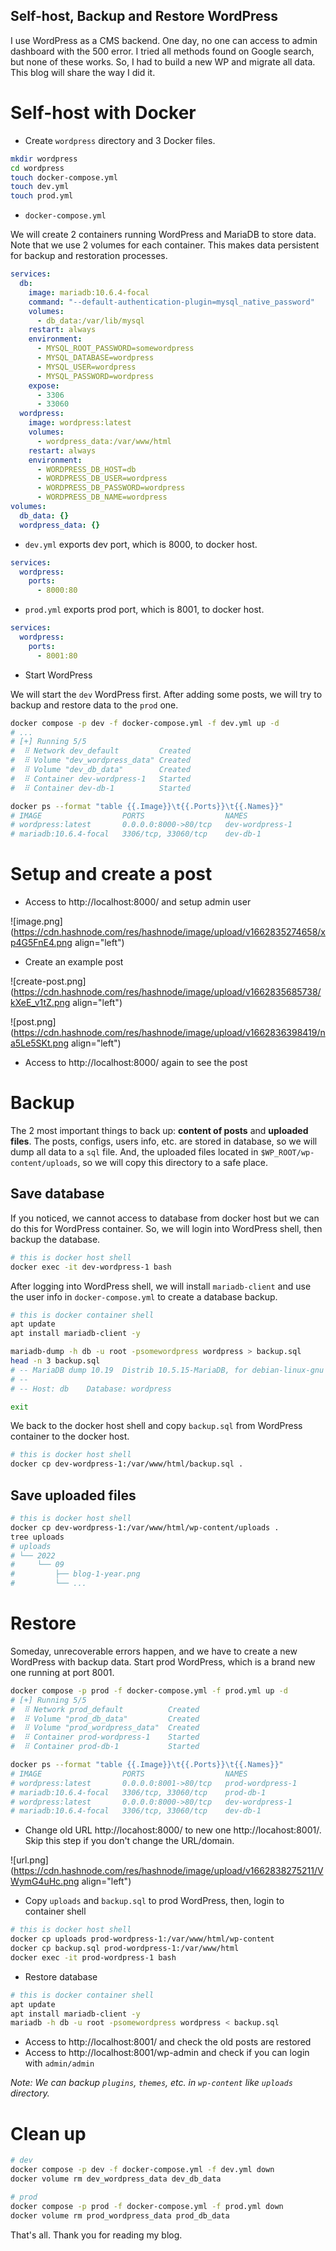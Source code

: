 ## Self-host, Backup and Restore WordPress

I use WordPress as a CMS backend. One day, no one can access to admin dashboard with the 500 error. I tried all methods found on Google search, but none of these works. So, I had to build a new WP and migrate all data. This blog will share the way I did it.

# Self-host with Docker

+ Create `wordpress` directory and 3 Docker files.

```bash
mkdir wordpress
cd wordpress
touch docker-compose.yml
touch dev.yml
touch prod.yml
```

+ `docker-compose.yml`

We will create 2 containers running WordPress and MariaDB to store data. Note that we use 2 volumes for each container. This makes data persistent for backup and restoration processes.

```yml
services:
  db:
    image: mariadb:10.6.4-focal
    command: "--default-authentication-plugin=mysql_native_password"
    volumes:
      - db_data:/var/lib/mysql
    restart: always
    environment:
      - MYSQL_ROOT_PASSWORD=somewordpress
      - MYSQL_DATABASE=wordpress
      - MYSQL_USER=wordpress
      - MYSQL_PASSWORD=wordpress
    expose:
      - 3306
      - 33060
  wordpress:
    image: wordpress:latest
    volumes:
      - wordpress_data:/var/www/html
    restart: always
    environment:
      - WORDPRESS_DB_HOST=db
      - WORDPRESS_DB_USER=wordpress
      - WORDPRESS_DB_PASSWORD=wordpress
      - WORDPRESS_DB_NAME=wordpress
volumes:
  db_data: {}
  wordpress_data: {}
```

+ `dev.yml` exports dev port, which is 8000, to docker host.

```yaml
services:
  wordpress:
    ports:
      - 8000:80
```

+ `prod.yml` exports prod port, which is 8001, to docker host.

```yaml
services:
  wordpress:
    ports:
      - 8001:80
```

+ Start WordPress

We will start the `dev` WordPress first. After adding some posts, we will try to backup and restore data to the `prod` one.

```bash
docker compose -p dev -f docker-compose.yml -f dev.yml up -d
# ...
# [+] Running 5/5
#  ⠿ Network dev_default         Created
#  ⠿ Volume "dev_wordpress_data" Created
#  ⠿ Volume "dev_db_data"        Created
#  ⠿ Container dev-wordpress-1   Started
#  ⠿ Container dev-db-1          Started

docker ps --format "table {{.Image}}\t{{.Ports}}\t{{.Names}}"
# IMAGE                  PORTS                  NAMES
# wordpress:latest       0.0.0.0:8000->80/tcp   dev-wordpress-1
# mariadb:10.6.4-focal   3306/tcp, 33060/tcp    dev-db-1
```

# Setup and create a post

+ Access to http://localhost:8000/ and setup admin user

![image.png](https://cdn.hashnode.com/res/hashnode/image/upload/v1662835274658/xp4G5FnE4.png align="left")

+ Create an example post

![create-post.png](https://cdn.hashnode.com/res/hashnode/image/upload/v1662835685738/kXeE_v1tZ.png align="left")

![post.png](https://cdn.hashnode.com/res/hashnode/image/upload/v1662836398419/na5Le5SKt.png align="left")

+ Access to http://localhost:8000/ again to see the post

# Backup

The 2 most important things to back up: **content of posts** and **uploaded files**. The posts, configs, users info, etc. are stored in database, so we will dump all data to a `sql` file. And, the uploaded files located in `$WP_ROOT/wp-content/uploads`, so we will copy this directory to a safe place.

## Save database

If you noticed, we cannot access to database from docker host but we can do this for WordPress container. So, we will login into WordPress shell, then backup the database.

```bash
# this is docker host shell
docker exec -it dev-wordpress-1 bash
```

After logging into WordPress shell, we will install `mariadb-client` and use the user info in `docker-compose.yml` to create a database backup.

```bash
# this is docker container shell
apt update
apt install mariadb-client -y

mariadb-dump -h db -u root -psomewordpress wordpress > backup.sql
head -n 3 backup.sql
# -- MariaDB dump 10.19  Distrib 10.5.15-MariaDB, for debian-linux-gnu (aarch64)
# --
# -- Host: db    Database: wordpress

exit
```

We back to the docker host shell and copy `backup.sql` from WordPress container to the docker host.

```bash
# this is docker host shell
docker cp dev-wordpress-1:/var/www/html/backup.sql .
```

## Save uploaded files

```bash
# this is docker host shell
docker cp dev-wordpress-1:/var/www/html/wp-content/uploads .
tree uploads
# uploads
# └── 2022
#     └── 09
#         ├── blog-1-year.png
#         └── ...
```

# Restore

Someday, unrecoverable errors happen, and we have to create a new WordPress with backup data. Start prod WordPress, which is a brand new one running at port 8001.

```bash
docker compose -p prod -f docker-compose.yml -f prod.yml up -d
# [+] Running 5/5
#  ⠿ Network prod_default          Created
#  ⠿ Volume "prod_db_data"         Created
#  ⠿ Volume "prod_wordpress_data"  Created
#  ⠿ Container prod-wordpress-1    Started
#  ⠿ Container prod-db-1           Started

docker ps --format "table {{.Image}}\t{{.Ports}}\t{{.Names}}"
# IMAGE                  PORTS                  NAMES
# wordpress:latest       0.0.0.0:8001->80/tcp   prod-wordpress-1
# mariadb:10.6.4-focal   3306/tcp, 33060/tcp    prod-db-1
# wordpress:latest       0.0.0.0:8000->80/tcp   dev-wordpress-1
# mariadb:10.6.4-focal   3306/tcp, 33060/tcp    dev-db-1
```

+ Change old URL http://locahost:8000/ to new one http://locahost:8001/. Skip this step if you don't change the URL/domain.

![url.png](https://cdn.hashnode.com/res/hashnode/image/upload/v1662838275211/VWymG4uHc.png align="left")

+ Copy `uploads` and `backup.sql` to prod WordPress, then, login to container shell

```bash
# this is docker host shell
docker cp uploads prod-wordpress-1:/var/www/html/wp-content
docker cp backup.sql prod-wordpress-1:/var/www/html
docker exec -it prod-wordpress-1 bash
```

+ Restore database

```bash
# this is docker container shell
apt update
apt install mariadb-client -y
mariadb -h db -u root -psomewordpress wordpress < backup.sql
```

+ Access to http://localhost:8001/ and check the old posts are restored
+ Access to http://localhost:8001/wp-admin and check if you can login with `admin/admin`

*Note: We can backup `plugins`, `themes`, etc. in `wp-content` like `uploads` directory.*

# Clean up

```bash
# dev
docker compose -p dev -f docker-compose.yml -f dev.yml down
docker volume rm dev_wordpress_data dev_db_data

# prod
docker compose -p prod -f docker-compose.yml -f prod.yml down
docker volume rm prod_wordpress_data prod_db_data
```

That's all. Thank you for reading my blog.